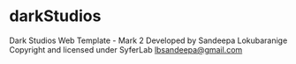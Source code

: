 # darkStudios
Dark Studios Web Template - Mark 2
Developed by Sandeepa Lokubaranige
Copyright and licensed under SyferLab
lbsandeepa@gmail.com
